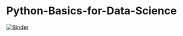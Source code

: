 # Python-Basics-for-Data-Science
[![Binder](https://mybinder.org/badge_logo.svg)](https://mybinder.org/v2/gh/basuabhirup/master)
